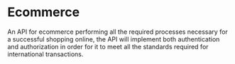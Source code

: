 # Ecommerce
An API for ecommerce performing all the required processes necessary for a successful shopping online, the API will implement both authentication and authorization in order for it to meet all the standards required for international transactions.
